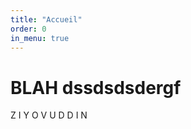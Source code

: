 ```yaml
---
title: "Accueil"
order: 0
in_menu: true
---
```

# BLAH dssdsdsdergf 

 <div class="waviy">
   <span style="--i:1">Z</span>
   <span style="--i:2">I</span>
   <span style="--i:3">Y</span>
   <span style="--i:4">O</span>
   <span style="--i:5">V</span>
   <span style="--i:6">U</span>
   <span style="--i:7">D</span>
   <span style="--i:8">D</span>
   <span style="--i:9">I</span>
   <span style="--i:10">N</span>

  </div> 